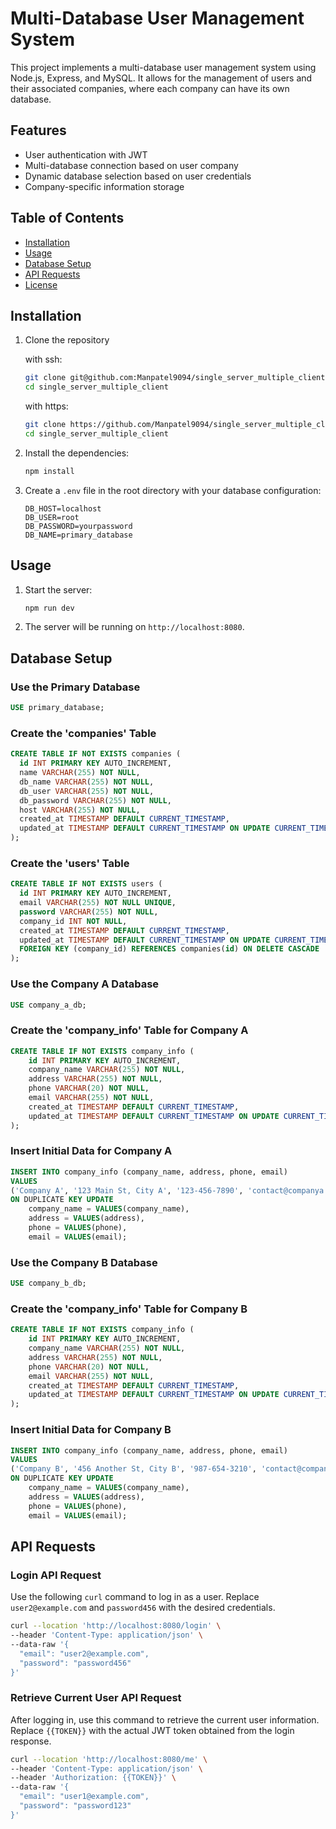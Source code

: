 # Multi-Database User Management System

This project implements a multi-database user management system using Node.js, Express, and MySQL. It allows for the management of users and their associated companies, where each company can have its own database.

## Features

- User authentication with JWT
- Multi-database connection based on user company
- Dynamic database selection based on user credentials
- Company-specific information storage

## Table of Contents

- [Installation](#installation)
- [Usage](#usage)
- [Database Setup](#database-setup)
- [API Requests](#api-requests)
- [License](#license)

## Installation

1. Clone the repository
   
   with ssh:
   ```bash
   git clone git@github.com:Manpatel9094/single_server_multiple_client.git
   cd single_server_multiple_client
   ```

   with https:
   ```bash
   git clone https://github.com/Manpatel9094/single_server_multiple_client.git
   cd single_server_multiple_client
   ```

2. Install the dependencies:
   ```bash
   npm install
   ```

3. Create a `.env` file in the root directory with your database configuration:
   ```env
   DB_HOST=localhost
   DB_USER=root
   DB_PASSWORD=yourpassword
   DB_NAME=primary_database
   ```

## Usage

1. Start the server:
   ```bash
   npm run dev
   ```

2. The server will be running on `http://localhost:8080`.

## Database Setup

### Use the Primary Database

```sql
USE primary_database;
```

### Create the 'companies' Table

```sql
CREATE TABLE IF NOT EXISTS companies (
  id INT PRIMARY KEY AUTO_INCREMENT,
  name VARCHAR(255) NOT NULL,
  db_name VARCHAR(255) NOT NULL,
  db_user VARCHAR(255) NOT NULL,
  db_password VARCHAR(255) NOT NULL,
  host VARCHAR(255) NOT NULL,
  created_at TIMESTAMP DEFAULT CURRENT_TIMESTAMP,
  updated_at TIMESTAMP DEFAULT CURRENT_TIMESTAMP ON UPDATE CURRENT_TIMESTAMP
);
```

### Create the 'users' Table

```sql
CREATE TABLE IF NOT EXISTS users (
  id INT PRIMARY KEY AUTO_INCREMENT,
  email VARCHAR(255) NOT NULL UNIQUE,
  password VARCHAR(255) NOT NULL,
  company_id INT NOT NULL,
  created_at TIMESTAMP DEFAULT CURRENT_TIMESTAMP,
  updated_at TIMESTAMP DEFAULT CURRENT_TIMESTAMP ON UPDATE CURRENT_TIMESTAMP,
  FOREIGN KEY (company_id) REFERENCES companies(id) ON DELETE CASCADE
);
```

### Use the Company A Database

```sql
USE company_a_db;
```

### Create the 'company_info' Table for Company A

```sql
CREATE TABLE IF NOT EXISTS company_info (
    id INT PRIMARY KEY AUTO_INCREMENT,
    company_name VARCHAR(255) NOT NULL,
    address VARCHAR(255) NOT NULL,
    phone VARCHAR(20) NOT NULL,
    email VARCHAR(255) NOT NULL,
    created_at TIMESTAMP DEFAULT CURRENT_TIMESTAMP,
    updated_at TIMESTAMP DEFAULT CURRENT_TIMESTAMP ON UPDATE CURRENT_TIMESTAMP
);
```

### Insert Initial Data for Company A

```sql
INSERT INTO company_info (company_name, address, phone, email)
VALUES
('Company A', '123 Main St, City A', '123-456-7890', 'contact@companya.com')
ON DUPLICATE KEY UPDATE
    company_name = VALUES(company_name),
    address = VALUES(address),
    phone = VALUES(phone),
    email = VALUES(email);
```

### Use the Company B Database

```sql
USE company_b_db;
```

### Create the 'company_info' Table for Company B

```sql
CREATE TABLE IF NOT EXISTS company_info (
    id INT PRIMARY KEY AUTO_INCREMENT,
    company_name VARCHAR(255) NOT NULL,
    address VARCHAR(255) NOT NULL,
    phone VARCHAR(20) NOT NULL,
    email VARCHAR(255) NOT NULL,
    created_at TIMESTAMP DEFAULT CURRENT_TIMESTAMP,
    updated_at TIMESTAMP DEFAULT CURRENT_TIMESTAMP ON UPDATE CURRENT_TIMESTAMP
);
```

### Insert Initial Data for Company B

```sql
INSERT INTO company_info (company_name, address, phone, email)
VALUES
('Company B', '456 Another St, City B', '987-654-3210', 'contact@companyb.com')
ON DUPLICATE KEY UPDATE
    company_name = VALUES(company_name),
    address = VALUES(address),
    phone = VALUES(phone),
    email = VALUES(email);
```

## API Requests

### Login API Request

Use the following `curl` command to log in as a user. Replace `user2@example.com` and `password456` with the desired credentials.

```bash
curl --location 'http://localhost:8080/login' \
--header 'Content-Type: application/json' \
--data-raw '{
  "email": "user2@example.com",
  "password": "password456"
}'
```

### Retrieve Current User API Request

After logging in, use this command to retrieve the current user information. Replace `{{TOKEN}}` with the actual JWT token obtained from the login response.

```bash
curl --location 'http://localhost:8080/me' \
--header 'Content-Type: application/json' \
--header 'Authorization: {{TOKEN}}' \
--data-raw '{
  "email": "user1@example.com",
  "password": "password123"
}'
```
